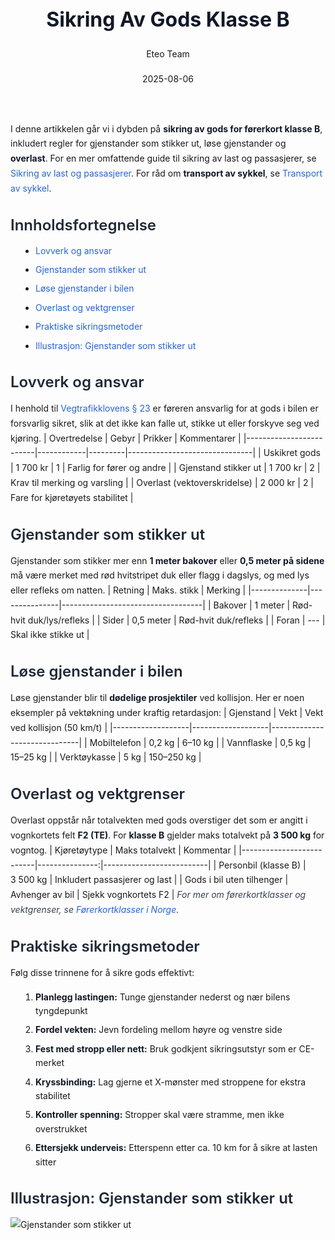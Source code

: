 ﻿---
title: "Sikring Av Gods Klasse B"
date: 2025-08-06
draft: false
author: "Eteo Team"
description: "Guide to Sikring Av Gods Klasse B for Norwegian driving theory exam."
categories: ["Driving Theory"]
tags: ["driving", "theory", "safety"]
featured_image: "/blog/sikring-av-gods-klasse-b/sikring-av-gods-klasse-b-image.svg"
---
<style>
/* Base text styling */
.article-content {
  font-family: 'Inter', -apple-system, BlinkMacSystemFont, 'Segoe UI', Roboto, Oxygen, Ubuntu, Cantarell, 'Open Sans', 'Helvetica Neue', sans-serif;
  line-height: 1.6;
  color: #1f2937;
  font-size: 16px;
}
/* Headers */
h1 {
  font-size: 2rem;
  font-weight: 700;
  margin: 2rem 0 1.5rem;
  color: #111827;
}
h2 {
  font-size: 1.5rem;
  font-weight: 600;
  margin: 2rem 0 1rem;
  color: #1f2937;
}
h3 {
  font-size: 1.25rem;
  font-weight: 600;
  margin: 1.5rem 0 0.75rem;
  color: #374151;
}
/* Paragraphs */
p {
  margin: 1rem 0;
  line-height: 1.7;
}
/* Lists */
ul, ol {
  margin: 1rem 0 1rem 1.5rem;
  padding-left: 1rem;
}
li {
  margin-bottom: 0.5rem;
  line-height: 1.6;
}
/* Bold and emphasis text */
strong, b {
  font-weight: 700 !important;
  color: #111827;
}
em, i {
  font-style: italic;
  color: #374151;
}
strong em, b i, em strong, i b {
  font-weight: 700 !important;
  font-style: italic;
  color: #111827;
}
/* Links */
a {
  color: #2563eb;
  text-decoration: none;
  transition: color 0.2s ease;
}
a:hover {
  color: #1d4ed8;
  text-decoration: underline;
}
/* Code blocks */
pre, code {
  font-family: 'SFMono-Regular', Consolas, 'Liberation Mono', Menlo, monospace;
  background-color: #f3f4f6;
  border-radius: 0.375rem;
  font-size: 0.875em;
}
pre {
  padding: 1rem;
  overflow-x: auto;
  margin: 1rem 0;
}
code {
  padding: 0.2em 0.4em;
}
/* Blockquotes */
blockquote {
  border-left: 4px solid #e5e7eb;
  margin: 1.5rem 0;
  padding: 0.75rem 1rem 0.75rem 1.5rem;
  background-color: #f9fafb;
  color: #4b5563;
  font-style: italic;
}
/* Tables */
table {
  margin: 1.5rem auto !important;
  border-collapse: collapse !important;
  width: 100% !important;
  max-width: 100%;
  box-shadow: 0 1px 3px rgba(0,0,0,0.1) !important;
  border-radius: 0.5rem !important;
  overflow: hidden !important;
  border: 1px solid #e5e7eb !important;
  display: table !important;
}
th, td {
  padding: 0.75rem 1.25rem !important;
  text-align: left !important;
  border: 1px solid #e5e7eb !important;
  vertical-align: top;
}
th {
  background-color: #f9fafb !important;
  font-weight: 600 !important;
  color: #111827 !important;
  text-transform: uppercase !important;
  font-size: 0.75rem !important;
  letter-spacing: 0.05em !important;
}
tr:nth-child(even) {
  background-color: #f9fafb !important;
}
tr:hover {
  background-color: #f3f4f6 !important;
}
/* Responsive adjustments */
@media (max-width: 768px) {
  .article-content {
    font-size: 15px;
  }
  h1 { font-size: 1.75rem; }
  h2 { font-size: 1.375rem; }
  h3 { font-size: 1.125rem; }
  table {
    display: block !important;
    overflow-x: auto !important;
    -webkit-overflow-scrolling: touch;
  }
}
</style>
I denne artikkelen går vi i dybden på **sikring av gods for førerkort klasse B**, inkludert regler for gjenstander som stikker ut, løse gjenstander og **overlast**. For en mer omfattende guide til sikring av last og passasjerer, se [Sikring av last og passasjerer](/blogs/teori/sikring-av-last-og-passasjerer "Sikring av last og passasjerer - Guide til sikker last- og passasjersikring").
For råd om **transport av sykkel**, se [Transport av sykkel](/blogs/teori/transport-av-sykkel "Transport av sykkel - Guide til trygg transport og sikring av sykkel på bil").
## Innholdsfortegnelse
* [Lovverk og ansvar](#lovverk-og-ansvar)
* [Gjenstander som stikker ut](#gjenstander-som-stikker-ut)
* [Løse gjenstander i bilen](#lose-gjenstander-i-bilen)
* [Overlast og vektgrenser](#overlast-og-vektgrenser)
* [Praktiske sikringsmetoder](#praktiske-sikringsmetoder)
* [Illustrasjon: Gjenstander som stikker ut](#illustrasjon-gjenstander-som-stikker-ut)
## Lovverk og ansvar
I henhold til [Vegtrafikklovens § 23](/blogs/teori/lover-og-forskrifter "Lover og forskrifter - Oversikt over norsk trafikkregler") er føreren ansvarlig for at gods i bilen er forsvarlig sikret, slik at det ikke kan falle ut, stikke ut eller forskyve seg ved kjøring.
| Overtredelse            | Gebyr      | Prikker | Kommentarer                   |
|-------------------------|------------|---------|-------------------------------|
| Uskikret gods           | 1 700 kr   | 1       | Farlig for fører og andre     |
| Gjenstand stikker ut    | 1 700 kr   | 2       | Krav til merking og varsling  |
| Overlast (vektoverskridelse) | 2 000 kr | 2     | Fare for kjøretøyets stabilitet |
## Gjenstander som stikker ut
Gjenstander som stikker mer enn **1 meter bakover** eller **0,5 meter på sidene** må være merket med rød hvitstripet duk eller flagg i dagslys, og med lys eller refleks om natten.
| Retning      | Maks. stikk   | Merking                           |
|--------------|---------------|-----------------------------------|
| Bakover      | 1 meter       | Rød-hvit duk/lys/refleks          |
| Sider        | 0,5 meter     | Rød-hvit duk/refleks              |
| Foran        | ---           | Skal ikke stikke ut               |
## Løse gjenstander i bilen
Løse gjenstander blir til **dødelige prosjektiler** ved kollisjon. Her er noen eksempler på vektøkning under kraftig retardasjon:
| Gjenstand         | Vekt              | Vekt ved kollisjon (50 km/t) |
|-------------------|-------------------|------------------------------|
| Mobiltelefon      | 0,2 kg            | 6–10 kg                      |
| Vannflaske        | 0,5 kg            | 15–25 kg                     |
| Verktøykasse      | 5 kg              | 150–250 kg                   |
## Overlast og vektgrenser
Overlast oppstår når totalvekten med gods overstiger det som er angitt i vognkortets felt **F2 (TE)**. For **klasse B** gjelder maks totalvekt på **3 500 kg** for vogntog.
| Kjøretøytype             | Maks totalvekt | Kommentar                |
|--------------------------|---------------:|--------------------------|
| Personbil (klasse B)     | 3 500 kg       | Inkludert passasjerer og last |
| Gods i bil uten tilhenger | Avhenger av bil | Sjekk vognkortets F2    |
*For mer om førerkortklasser og vektgrenser, se [Førerkortklasser i Norge](/blogs/teori/forerkortklasser-oversikt "Førerkortklasser i Norge – oversikt og inndeling").*
## Praktiske sikringsmetoder
Følg disse trinnene for å sikre gods effektivt:
1. **Planlegg lastingen:** Tunge gjenstander nederst og nær bilens tyngdepunkt
2. **Fordel vekten:** Jevn fordeling mellom høyre og venstre side
3. **Fest med stropp eller nett:** Bruk godkjent sikringsutstyr som er CE-merket
4. **Kryssbinding:** Lag gjerne et X-mønster med stroppene for ekstra stabilitet
5. **Kontroller spenning:** Stropper skal være stramme, men ikke overstrukket
6. **Ettersjekk underveis:** Etterspenn etter ca. 10 km for å sikre at lasten sitter
## Illustrasjon: Gjenstander som stikker ut
![Gjenstander som stikker ut](/blog/sikring-av-gods-klasse-b/gjenstander-som-stikker-ut.svg)